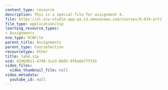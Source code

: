 ```yaml
---
content_type: resource
description: This is a special file for assignment 4.
file: https://ol-ocw-studio-app-qa.s3.amazonaws.com/courses/6-034-artificial-intelligence-fall-2010/d296d01147463ca38b059f6a0e775f41_lab4.zip
file_type: application/zip
learning_resource_types:
- Assignments
ocw_type: OCWFile
parent_title: Assignments
parent_type: CourseSection
resourcetype: Other
title: lab4.zip
uid: d296d011-4746-3ca3-8b05-9f6a0e775f41
video_files:
  video_thumbnail_file: null
video_metadata:
  youtube_id: null
---
```

